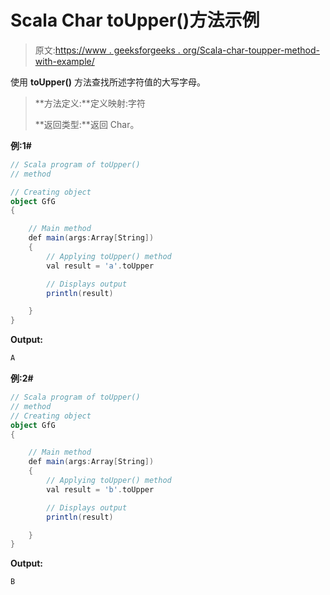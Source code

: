 # Scala Char toUpper()方法示例

> 原文:[https://www . geeksforgeeks . org/Scala-char-toupper-method-with-example/](https://www.geeksforgeeks.org/scala-char-toupper-method-with-example/)

使用 **toUpper()** 方法查找所述字符值的大写字母。

> **方法定义:**定义映射:字符
> 
> **返回类型:**返回 Char。

**例:1#**

```scala
// Scala program of toUpper()
// method

// Creating object
object GfG
{ 

    // Main method
    def main(args:Array[String])
    {
        // Applying toUpper() method 
        val result = 'a'.toUpper

        // Displays output
        println(result)

    }
} 
```

**Output:**

```scala
A

```

**例:2#**

```scala
// Scala program of toUpper()
// method
// Creating object
object GfG
{ 

    // Main method
    def main(args:Array[String])
    {
        // Applying toUpper() method
        val result = 'b'.toUpper

        // Displays output
        println(result)

    }
} 
```

**Output:**

```scala
B

```
